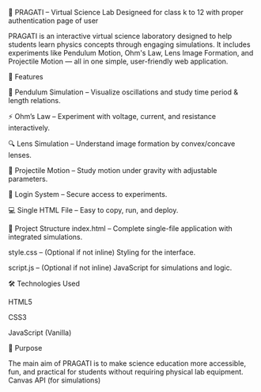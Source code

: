 🌟 PRAGATI – Virtual Science Lab Designeed for class k to 12 with proper authentication page of user 

PRAGATI is an interactive virtual science laboratory designed to help students learn physics concepts through engaging simulations. It includes experiments like Pendulum Motion, Ohm's Law, Lens Image Formation, and Projectile Motion — all in one simple, user-friendly web application.

🚀 Features

🧪 Pendulum Simulation – Visualize oscillations and study time period & length relations.

⚡ Ohm’s Law – Experiment with voltage, current, and resistance interactively.

🔍 Lens Simulation – Understand image formation by convex/concave lenses.

🎯 Projectile Motion – Study motion under gravity with adjustable parameters.

🔑 Login System – Secure access to experiments.

💻 Single HTML File – Easy to copy, run, and deploy.

📂 Project Structure
index.html – Complete single-file application with integrated simulations.

style.css – (Optional if not inline) Styling for the interface.

script.js – (Optional if not inline) JavaScript for simulations and logic.

🛠️ Technologies Used

HTML5

CSS3

JavaScript (Vanilla)

🎯 Purpose

The main aim of PRAGATI is to make science education more accessible, fun, and practical for students without requiring physical lab equipment.
Canvas API (for simulations)
